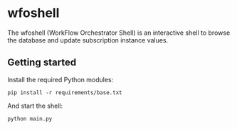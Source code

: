 # wfoshell

The wfoshell (WorkFlow Orchestrator Shell) is an interactive shell to browse
the database and update subscription instance values.

## Getting started

Install the required Python modules:

```shell
pip install -r requirements/base.txt
```

And start the shell:

```shell
python main.py
```
